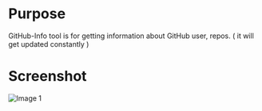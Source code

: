 # Purpose

GitHub-Info tool is for getting information about GitHub user, repos. ( it will get updated constantly )

# Screenshot
![Image 1](Screenshot1.jpg)
